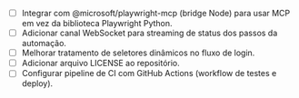 - [ ] Integrar com @microsoft/playwright-mcp (bridge Node) para usar MCP em vez da biblioteca Playwright Python.
- [ ] Adicionar canal WebSocket para streaming de status dos passos da automação.
- [ ] Melhorar tratamento de seletores dinâmicos no fluxo de login.
- [ ] Adicionar arquivo LICENSE ao repositório.
- [ ] Configurar pipeline de CI com GitHub Actions (workflow de testes e deploy).
